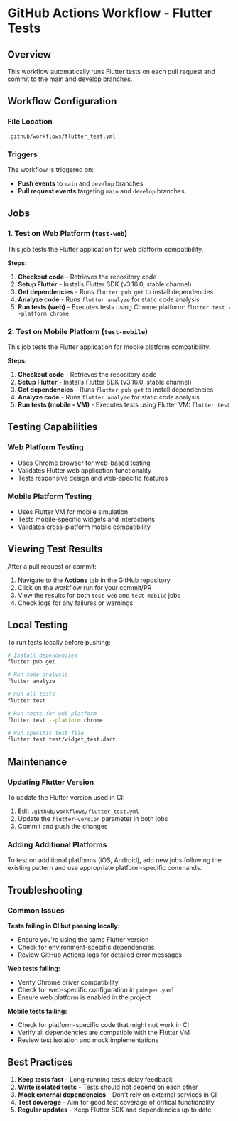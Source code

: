 # GitHub Actions Workflow - Flutter Tests

## Overview
This workflow automatically runs Flutter tests on each pull request and commit to the main and develop branches.

## Workflow Configuration

### File Location
`.github/workflows/flutter_test.yml`

### Triggers
The workflow is triggered on:
- **Push events** to `main` and `develop` branches
- **Pull request events** targeting `main` and `develop` branches

## Jobs

### 1. Test on Web Platform (`test-web`)
This job tests the Flutter application for web platform compatibility.

**Steps:**
1. **Checkout code** - Retrieves the repository code
2. **Setup Flutter** - Installs Flutter SDK (v3.16.0, stable channel)
3. **Get dependencies** - Runs `flutter pub get` to install dependencies
4. **Analyze code** - Runs `flutter analyze` for static code analysis
5. **Run tests (web)** - Executes tests using Chrome platform: `flutter test --platform chrome`

### 2. Test on Mobile Platform (`test-mobile`)
This job tests the Flutter application for mobile platform compatibility.

**Steps:**
1. **Checkout code** - Retrieves the repository code
2. **Setup Flutter** - Installs Flutter SDK (v3.16.0, stable channel)
3. **Get dependencies** - Runs `flutter pub get` to install dependencies
4. **Analyze code** - Runs `flutter analyze` for static code analysis
5. **Run tests (mobile - VM)** - Executes tests using Flutter VM: `flutter test`

## Testing Capabilities

### Web Platform Testing
- Uses Chrome browser for web-based testing
- Validates Flutter web application functionality
- Tests responsive design and web-specific features

### Mobile Platform Testing
- Uses Flutter VM for mobile simulation
- Tests mobile-specific widgets and interactions
- Validates cross-platform mobile compatibility

## Viewing Test Results

After a pull request or commit:
1. Navigate to the **Actions** tab in the GitHub repository
2. Click on the workflow run for your commit/PR
3. View the results for both `test-web` and `test-mobile` jobs
4. Check logs for any failures or warnings

## Local Testing

To run tests locally before pushing:

```bash
# Install dependencies
flutter pub get

# Run code analysis
flutter analyze

# Run all tests
flutter test

# Run tests for web platform
flutter test --platform chrome

# Run specific test file
flutter test test/widget_test.dart
```

## Maintenance

### Updating Flutter Version
To update the Flutter version used in CI:
1. Edit `.github/workflows/flutter_test.yml`
2. Update the `flutter-version` parameter in both jobs
3. Commit and push the changes

### Adding Additional Platforms
To test on additional platforms (iOS, Android), add new jobs following the existing pattern and use appropriate platform-specific commands.

## Troubleshooting

### Common Issues

**Tests failing in CI but passing locally:**
- Ensure you're using the same Flutter version
- Check for environment-specific dependencies
- Review GitHub Actions logs for detailed error messages

**Web tests failing:**
- Verify Chrome driver compatibility
- Check for web-specific configuration in `pubspec.yaml`
- Ensure web platform is enabled in the project

**Mobile tests failing:**
- Check for platform-specific code that might not work in CI
- Verify all dependencies are compatible with the Flutter VM
- Review test isolation and mock implementations

## Best Practices

1. **Keep tests fast** - Long-running tests delay feedback
2. **Write isolated tests** - Tests should not depend on each other
3. **Mock external dependencies** - Don't rely on external services in CI
4. **Test coverage** - Aim for good test coverage of critical functionality
5. **Regular updates** - Keep Flutter SDK and dependencies up to date
